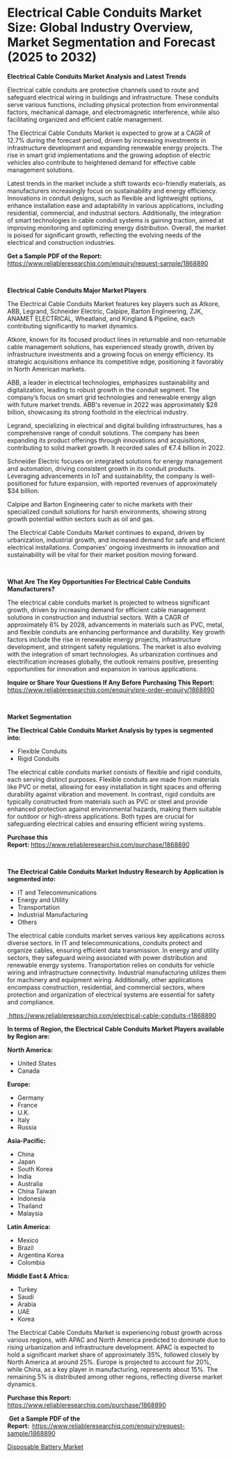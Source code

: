 <p><h1>Electrical Cable Conduits Market Size: Global Industry Overview, Market Segmentation and Forecast (2025 to 2032)</h1></p><p><strong>Electrical Cable Conduits Market Analysis and Latest Trends</strong></p>
<p><p>Electrical cable conduits are protective channels used to route and safeguard electrical wiring in buildings and infrastructure. These conduits serve various functions, including physical protection from environmental factors, mechanical damage, and electromagnetic interference, while also facilitating organized and efficient cable management.</p><p>The Electrical Cable Conduits Market is expected to grow at a CAGR of 12.7% during the forecast period, driven by increasing investments in infrastructure development and expanding renewable energy projects. The rise in smart grid implementations and the growing adoption of electric vehicles also contribute to heightened demand for effective cable management solutions. </p><p>Latest trends in the market include a shift towards eco-friendly materials, as manufacturers increasingly focus on sustainability and energy efficiency. Innovations in conduit designs, such as flexible and lightweight options, enhance installation ease and adaptability in various applications, including residential, commercial, and industrial sectors. Additionally, the integration of smart technologies in cable conduit systems is gaining traction, aimed at improving monitoring and optimizing energy distribution. Overall, the market is poised for significant growth, reflecting the evolving needs of the electrical and construction industries.</p></p>
<p><strong>Get a Sample PDF of the Report:&nbsp;</strong> <a href="https://www.reliableresearchiq.com/enquiry/request-sample/1868890?utm_campaign=2132&utm_medium=2&utm_source=Github&utm_content=ia&utm_term=13022025&utm_id=electrical-cable-conduits">https://www.reliableresearchiq.com/enquiry/request-sample/1868890</a></p>
<p>&nbsp;</p>
<p><strong>Electrical Cable Conduits Major Market Players</strong></p>
<p><p>The Electrical Cable Conduits Market features key players such as Atkore, ABB, Legrand, Schneider Electric, Calpipe, Barton Engineering, ZJK, ANAMET ELECTRICAL, Wheatland, and Kingland & Pipeline, each contributing significantly to market dynamics. </p><p>Atkore, known for its focused product lines in returnable and non-returnable cable management solutions, has experienced steady growth, driven by infrastructure investments and a growing focus on energy efficiency. Its strategic acquisitions enhance its competitive edge, positioning it favorably in North American markets.</p><p>ABB, a leader in electrical technologies, emphasizes sustainability and digitalization, leading to robust growth in the conduit segment. The company’s focus on smart grid technologies and renewable energy align with future market trends. ABB's revenue in 2022 was approximately $28 billion, showcasing its strong foothold in the electrical industry.</p><p>Legrand, specializing in electrical and digital building infrastructures, has a comprehensive range of conduit solutions. The company has been expanding its product offerings through innovations and acquisitions, contributing to solid market growth. It recorded sales of €7.4 billion in 2022.</p><p>Schneider Electric focuses on integrated solutions for energy management and automation, driving consistent growth in its conduit products. Leveraging advancements in IoT and sustainability, the company is well-positioned for future expansion, with reported revenues of approximately $34 billion.</p><p>Calpipe and Barton Engineering cater to niche markets with their specialized conduit solutions for harsh environments, showing strong growth potential within sectors such as oil and gas.</p><p>The Electrical Cable Conduits Market continues to expand, driven by urbanization, industrial growth, and increased demand for safe and efficient electrical installations. Companies' ongoing investments in innovation and sustainability will be vital for their market position moving forward.</p></p>
<p>&nbsp;</p>
<p><strong>What Are The Key Opportunities For Electrical Cable Conduits Manufacturers?</strong></p>
<p><p>The electrical cable conduits market is projected to witness significant growth, driven by increasing demand for efficient cable management solutions in construction and industrial sectors. With a CAGR of approximately 6% by 2028, advancements in materials such as PVC, metal, and flexible conduits are enhancing performance and durability. Key growth factors include the rise in renewable energy projects, infrastructure development, and stringent safety regulations. The market is also evolving with the integration of smart technologies. As urbanization continues and electrification increases globally, the outlook remains positive, presenting opportunities for innovation and expansion in various applications.</p></p>
<p><strong>Inquire or Share Your Questions If Any Before Purchasing This Report:</strong> <a href="https://www.reliableresearchiq.com/enquiry/pre-order-enquiry/1868890?utm_campaign=2132&utm_medium=2&utm_source=Github&utm_content=ia&utm_term=13022025&utm_id=electrical-cable-conduits">https://www.reliableresearchiq.com/enquiry/pre-order-enquiry/1868890</a></p>
<p>&nbsp;</p>
<p><strong>Market Segmentation</strong></p>
<p><strong>The Electrical Cable Conduits Market Analysis by types is segmented into:</strong></p>
<p><ul><li>Flexible Conduits</li><li>Rigid Conduits</li></ul></p>
<p><p>The electrical cable conduits market consists of flexible and rigid conduits, each serving distinct purposes. Flexible conduits are made from materials like PVC or metal, allowing for easy installation in tight spaces and offering durability against vibration and movement. In contrast, rigid conduits are typically constructed from materials such as PVC or steel and provide enhanced protection against environmental hazards, making them suitable for outdoor or high-stress applications. Both types are crucial for safeguarding electrical cables and ensuring efficient wiring systems.</p></p>
<p><strong>Purchase this Report:&nbsp;</strong><a href="https://www.reliableresearchiq.com/purchase/1868890?utm_campaign=2132&utm_medium=2&utm_source=Github&utm_content=ia&utm_term=13022025&utm_id=electrical-cable-conduits">https://www.reliableresearchiq.com/purchase/1868890</a></p>
<p>&nbsp;</p>
<p><strong>The Electrical Cable Conduits Market Industry Research by Application is segmented into:</strong></p>
<p><ul><li>IT and Telecommunications</li><li>Energy and Utility</li><li>Transportation</li><li>Industrial Manufacturing</li><li>Others</li></ul></p>
<p><p>The electrical cable conduits market serves various key applications across diverse sectors. In IT and telecommunications, conduits protect and organize cables, ensuring efficient data transmission. In energy and utility sectors, they safeguard wiring associated with power distribution and renewable energy systems. Transportation relies on conduits for vehicle wiring and infrastructure connectivity. Industrial manufacturing utilizes them for machinery and equipment wiring. Additionally, other applications encompass construction, residential, and commercial sectors, where protection and organization of electrical systems are essential for safety and compliance.</p></p>
<p><a href="https://www.reliableresearchiq.com/electrical-cable-conduits-r1868890?utm_campaign=2132&utm_medium=2&utm_source=Github&utm_content=ia&utm_term=13022025&utm_id=electrical-cable-conduits">&nbsp;https://www.reliableresearchiq.com/electrical-cable-conduits-r1868890</a></p>
<p><strong>In terms of Region, the Electrical Cable Conduits Market Players available by Region are:</strong></p>
<p>
    <p> <strong> North America: </strong>
        <ul>
            <li>United States</li>
            <li>Canada</li>
        </ul>
        </p> 
    <p> <strong> Europe: </strong>
        <ul>
            <li>Germany</li>
            <li>France</li>
            <li>U.K.</li>
            <li>Italy</li>
            <li>Russia</li>
        </ul>
        </p> 
    <p> <strong> Asia-Pacific: </strong>
        <ul>
            <li>China</li>
            <li>Japan</li>
            <li>South Korea</li>
            <li>India</li>
            <li>Australia</li>
            <li>China Taiwan</li>
            <li>Indonesia</li>
            <li>Thailand</li>
            <li>Malaysia</li>
        </ul>
        </p> 
    <p> <strong> Latin America: </strong>
        <ul>
            <li>Mexico</li>
            <li>Brazil</li>
            <li>Argentina Korea</li>
            <li>Colombia</li>
        </ul>
        </p> 
    <p> <strong> Middle East & Africa: </strong>
        <ul>
            <li>Turkey</li>
            <li>Saudi</li>
            <li>Arabia</li>
            <li>UAE</li>
            <li>Korea</li>
        </ul>
    </p>
    </p>
<p><p>The Electrical Cable Conduits Market is experiencing robust growth across various regions, with APAC and North America predicted to dominate due to rising urbanization and infrastructure development. APAC is expected to hold a significant market share of approximately 35%, followed closely by North America at around 25%. Europe is projected to account for 20%, while China, as a key player in manufacturing, represents about 15%. The remaining 5% is distributed among other regions, reflecting diverse market dynamics.</p></p>
<p><strong>Purchase this Report: </strong><a href="https://www.reliableresearchiq.com/purchase/1868890?utm_campaign=2132&utm_medium=2&utm_source=Github&utm_content=ia&utm_term=13022025&utm_id=electrical-cable-conduits">https://www.reliableresearchiq.com/purchase/1868890</a></p>
<p>&nbsp;<strong>Get a Sample PDF of the Report:&nbsp;&nbsp;</strong><a href="https://www.reliableresearchiq.com/enquiry/request-sample/1868890?utm_campaign=2132&utm_medium=2&utm_source=Github&utm_content=ia&utm_term=13022025&utm_id=electrical-cable-conduits">https://www.reliableresearchiq.com/enquiry/request-sample/1868890</a></p>
<p><strong></strong></p>
<p><p><a href="https://github.com/MonroeBullock54/Market-Research-Report-List-1/blob/main/disposable-battery-market.md?utm_campaign=2132&utm_medium=2&utm_source=Github&utm_content=ia&utm_term=13022025&utm_id=electrical-cable-conduits">Disposable Battery Market</a></p></p>
